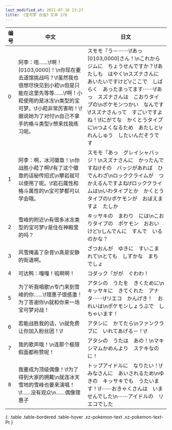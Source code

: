 ```yaml
---
last_modified_at: 2021-07-18 13:27
title: 《宝可梦 白金》文本 178
---
```

| 编号 | 中文 | 日文 |
| ---- | ---- | ---- |
| 0 | 阿李：唔……\f啊！[0103,0000]！\n你现在要去道馆挑战吗？\f虽然我也很想尽快见到小菘\n但是只能在这里先等等……\f啊！小菘使用的是冰冻\n类型的宝可梦。\f小菘非常厉害哟！\f据说她为了对付\n自己不拿手的格斗类型\r想来找我练习呢。 | スモモ『う－⋯⋯\fあっ　[0103,0000]さん！\nこれから　ジムに　ちょうせんですか？\fあたしも　はやく\nスズナさんに　あいたいですけど\rここで　しばらく　あったまってます⋯⋯\fあっ　スズナさんは　こおりタイプの\nポケモンつかい　なんです\fスズナさんって　すごいですよね！\fにがてな　かくとうタイプに\nつよくなるため　あたしと\rれんしゅう　したいんだそうです |
| 1 | 阿李：啊，冰河徽章！\n你战胜小菘了啊\f有了这个徽章的话秘传招式\n攀岩就可以使用了呢。\f岩石属性和格斗属性的\n宝可梦都可以学会哦。 | スモモ『あっ　グレイシャバッジ！\nスズナさんに　かったんですね\fその　バッジがあれば　ひでんわざ\nロッククライムが　つかえるんですよね\fロッククライムは\nいわタイプとか　かくとうタイプの\rポケモンが　おぼえますよ　たしか |
| 2 | 雪峰的附近\n有很多冰冻类型的宝可梦\r是住在神殿里的吗？ | キッサキの　まわり　には\nこおりタイプの　ポケモン　おおいけど\rしんでんに　すんで　いるのかな？ |
| 3 | 风雪掩盖了杂音\n真是安静的街道啊。 | ざつおんが　ゆきに　すいこまれて\nとても　しずかな　まち　でしょ |
| 4 | 可达鸭：嘎嘎！呱啊啊！ | コダック『がが　ぐわわ！ |
| 5 | 为了听我唱歌\n专门来到雪峰的你……\f理惠子很感激！为了答谢你\n就和你来一场宝可梦对战！ | アタシの　うたを　きくために\nキッサキに　きてくれた　アナタ⋯⋯\fリエコ　かんげき！　おれいは\nポケモンしょうぶで　しちゃいます！ |
| 6 | 若能战胜我的话，\n就免费让你加入粉丝团！\f | アタシに　かてたら\nファンクラブに　いれてあげる－！\f |
| 7 | 我的歌声哦！\n连那个极限假面都称赞呢！ | アタシの　うたは　あの！\nマキシマムかめんより　ステキなのに！ |
| 8 | 我要成为顶级偶像！\f为了得到大家的拥戴\n就连冰天雪地的雪峰也要来演唱！\f……没有观众\n……偶像理惠子 | トップアイドルに　なりたい！\fみなさんに　あいされるため\nゆきの　キッサキでも　うたいます！\f⋯⋯おきゃくさんは　いませんでした\n⋯⋯アイドルの　リエコでした |
{: .table .table-bordered .table-hover .xz-pokemon-text .xz-pokemon-text-Pt }